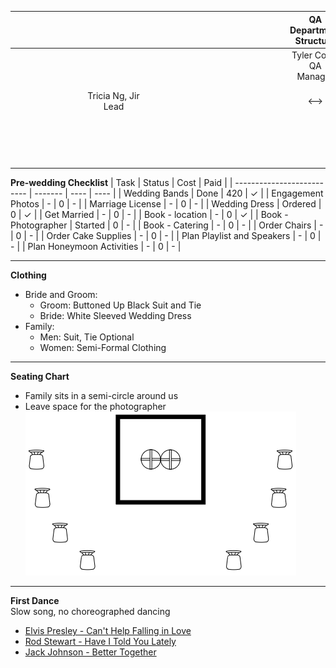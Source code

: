 
| <div style="width:10vw"> | <div style="width:10vw"> | <div style="width:10vw"> | <div style="width:10vw"> | QA Department Structure | <div style="width:10vw"> | <div style="width:10vw"> | <div style="width:10vw"> | <div style="width:10vw"> |
| :-----------------------: | :-----------------------: | :-----------------------: | :-----------------------: | :---------------------: | :-----------------------: | :-----------------------: | :-----------------------: | :-----------------------: |
|                           |                           |                           |                           | Tyler Cox - QA Manager  |                           |                           |                           |                           |
|                           |    Tricia Ng, Jir Lead    |                           |                           |            ⟷            |                           | Spencer Hughes, Zoho Lead |                           |                           |
|                           |                           |                           |                           |                         |   Jessica Rose, Analyst   |             ↓             |    John Edlin, Analyst    |                           |
|                           |                           |                           |                           |                         |  Nick De Cillo, Analyst   |             ⤓             |  Louie Alvarez, Engineer  |                           |




**Pre-wedding Checklist**
| Task                       | Status  | Cost | Paid |
| -------------------------- | ------- | ---- | ---- |
| Wedding Bands              | Done    | 420  | ✓    |
| Engagement Photos          | -       | 0    | -    |
| Marriage License           | -       | 0    | -    |
| Wedding Dress              | Ordered | 0    | ✓    |
| Get Married                | -       | 0    | -    |
| Book - location            | -       | 0    | ✓    |
| Book - Photographer        | Started | 0    | -    |
| Book - Catering            | -       | 0    | -    |
| Order Chairs               | -       | 0    | -    |
| Order Cake Supplies        | -       | 0    | -    |
| Plan Playlist and Speakers | -       | 0    | -    |
| Plan Honeymoon Activities  | -       | 0    | -    |

---

**Clothing**
-   Bride and Groom:
    -   Groom:  Buttoned Up Black Suit and Tie
    -   Bride:  White Sleeved Wedding Dress
-   Family:
    -   Men:    Suit, Tie Optional
    -   Women:  Semi-Formal Clothing

---

**Seating Chart**
-   Family sits in a semi-circle around us
-   Leave space for the photographer\
![Seating Chart](./images/seating_chart.png)

---

**First Dance**\
Slow song, no choreographed dancing
-   [Elvis Presley - Can't Help Falling in Love](https://open.spotify.com/track/44AyOl4qVkzS48vBsbNXaC)
-   [Rod Stewart - Have I Told You Lately](https://open.spotify.com/track/6mIY6O7uNGgVqOoX70UAYh)
-   [Jack Johnson - Better Together](https://open.spotify.com/track/0x1AxbzEDQyX6feQW99lF0)
